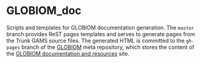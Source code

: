 # GLOBIOM_doc
Scripts and templates for GLOBIOM documentation generation. The `master` branch provides ReST pages templates and serves to generate pages from the Trunk GAMS source files. The generated HTML is committed to the `gh-pages` branch of the [GLOBIOM](https://github.com/iiasa/GLOBIOM) meta repository, which stores the content of the [GLOBIOM documentation and resources](https://github.com/iiasa/GLOBIOM) site.
